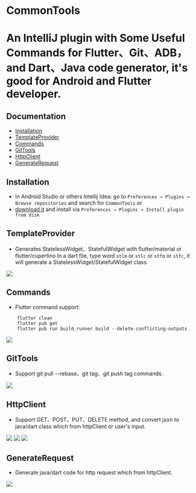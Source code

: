 # CommonTools
An IntelliJ plugin with Some Useful Commands for Flutter、Git、ADB，and Dart、Java code generator, it's good for Android and Flutter developer.
============
## Documentation

- [Installation](#Installation)
- [TemplateProvider](#TemplateProvider)
- [Commands](#Commands)
- [GitTools](#GitTools)
- [HttpClient](#HttpClient)
- [GenerateRequest](#GenerateRequest)

## Installation
- in Android Studio or others Intellij Idea: go to `Preferences → Plugins → Browse repositories` and search for `CommonTools`
_or_
- [download it](https://plugins.jetbrains.com/plugin/16449) and install via `Preferences → Plugins → Install plugin from disk`

## TemplateProvider
- Generates StatelessWidget、StatefulWidget with flutter/material or flutter/cupertino
  In a dart file, type word `stlm` or `stlc` or `stfm` or `stfc`, it will generate a StatelessWidget/StatefulWidget class

<img src="gif/generate_dart.gif">

## Commands
- Flutter command support:
```
    flutter clean
    flutter pub get
    flutter pub run build_runner build --delete-conflicting-outputs
```
<img src="gif/command.gif">

## GitTools
- Support git pull --rebase、git tag、git push tag commands.

<img src="gif/git.gif">

## HttpClient
- Support GET、POST、PUT、DELETE method, and convert json to java/dart class which from httpClient or user's input.

<img src="gif/request_1.gif">
<img src="gif/request_2.gif">
<img src="gif/import.gif">

## GenerateRequest
- Generate java/dart code for http request which from httpClient.

<img src="gif/generate.gif">


